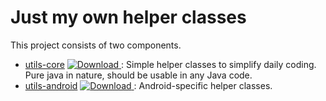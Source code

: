 # Just my own helper classes

This project consists of two components.

- [utils-core](utils-core/README.md) [ ![Download](https://api.bintray.com/packages/hermancheung/maven/utils-core/images/download.svg) ](https://bintray.com/hermancheung/maven/utils-core/_latestVersion): Simple helper classes to simplify daily coding. Pure java in nature, 
should be usable in any Java code.
- [utils-android](utils-android/README.md)  [ ![Download](https://api.bintray.com/packages/hermancheung/maven/utils-android/images/download.svg) ](https://bintray.com/hermancheung/maven/utils-android/_latestVersion): Android-specific helper classes.

